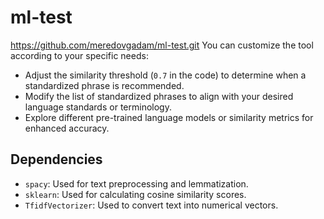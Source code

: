 # ml-test
https://github.com/meredovgadam/ml-test.git
You can customize the tool according to your specific needs:

- Adjust the similarity threshold (`0.7` in the code) to determine when a standardized phrase is recommended.
- Modify the list of standardized phrases to align with your desired language standards or terminology.
- Explore different pre-trained language models or similarity metrics for enhanced accuracy.

## Dependencies

- `spacy`: Used for text preprocessing and lemmatization.
- `sklearn`: Used for calculating cosine similarity scores.
- `TfidfVectorizer`: Used to convert text into numerical vectors.
